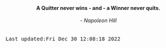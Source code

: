 
<div align="center"><b><span>A Quitter never wins - and - a Winner never quits.</span></b><br><br><i> - Napoleon Hill</i></div>
<br><br><kbd>Last updated:Fri Dec 30 12:08:18 2022</kbd>